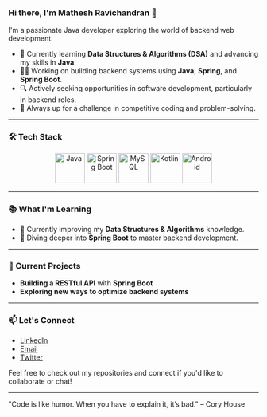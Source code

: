 ### Hi there, I'm Mathesh Ravichandran 👋
I'm a passionate Java developer exploring the world of backend web development.

- 🌱 Currently learning **Data Structures & Algorithms (DSA)** and advancing my skills in **Java**.
- 👨‍💻 Working on building backend systems using **Java**, **Spring**, and **Spring Boot**.
- 🔍 Actively seeking opportunities in software development, particularly in backend roles.
- 🎯 Always up for a challenge in competitive coding and problem-solving.

---

### 🛠 Tech Stack

<p align="center">
  <!-- Java -->
  <img src="https://media.giphy.com/media/QpVUMRUJGokfqXyfa1/giphy.gif" alt="Java" width="60" height="60">
  <!-- Spring Boot -->
  <img src="https://media.giphy.com/media/KAq5w47R9rmTuvWOWa/giphy.gif" alt="Spring Boot" width="60" height="60">
  <!-- MySQL -->
  <img src="https://media.giphy.com/media/WtTnAfZn6aVJfBzlN3/giphy.gif" alt="MySQL" width="60" height="60">
  <!-- Kotlin -->
  <img src="https://media.giphy.com/media/ptqAPLnBcxRfk8GQQ7/giphy.gif" alt="Kotlin" width="60" height="60">
  <!-- Android -->
  <img src="https://media.giphy.com/media/xT9IgzoKnwFNmISR8I/giphy.gif" alt="Android" width="60" height="60">
</p>

---

### 📚 What I'm Learning

- 🚀 Currently improving my **Data Structures & Algorithms** knowledge.
- 🔧 Diving deeper into **Spring Boot** to master backend development.

---

### 🚀 Current Projects
- **Building a RESTful API** with **Spring Boot**
- **Exploring new ways to optimize backend systems**

---

### 📫 Let's Connect
- [LinkedIn](https://www.linkedin.com/in/yourprofile/)
- [Email](mailto:youremail@example.com)
- [Twitter](https://twitter.com/yourhandle)

Feel free to check out my repositories and connect if you'd like to collaborate or chat!

---

"Code is like humor. When you have to explain it, it’s bad." – Cory House
